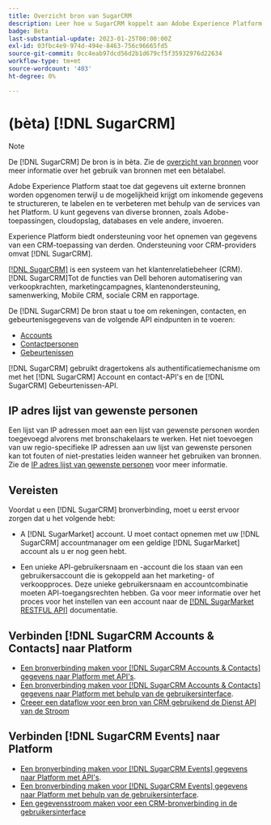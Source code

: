 ```yaml
---
title: Overzicht bron van SugarCRM
description: Leer hoe u SugarCRM koppelt aan Adobe Experience Platform met behulp van API's of de gebruikersinterface.
badge: Beta
last-substantial-update: 2023-01-25T00:00:00Z
exl-id: 03fbc4e9-974d-494e-8463-756c96665fd5
source-git-commit: 0cc4eab97dcd56d2b1d679cf5f35932976d22634
workflow-type: tm+mt
source-wordcount: '403'
ht-degree: 0%

---
```


# (bèta) [!DNL SugarCRM]

>[!NOTE]
>
>De [!DNL SugarCRM] De bron is in bèta. Zie de [overzicht van bronnen](../../home.md#terms-and-conditions) voor meer informatie over het gebruik van bronnen met een bètalabel.

Adobe Experience Platform staat toe dat gegevens uit externe bronnen worden opgenomen terwijl u de mogelijkheid krijgt om inkomende gegevens te structureren, te labelen en te verbeteren met behulp van de services van het Platform. U kunt gegevens van diverse bronnen, zoals Adobe-toepassingen, cloudopslag, databases en vele andere, invoeren.

Experience Platform biedt ondersteuning voor het opnemen van gegevens van een CRM-toepassing van derden. Ondersteuning voor CRM-providers omvat [!DNL SugarCRM].

[[!DNL SugarCRM]](https://www.sugarcrm.com/) is een systeem van het klantenrelatiebeheer (CRM). [!DNL SugarCRM]Tot de functies van Dell behoren automatisering van verkoopkrachten, marketingcampagnes, klantenondersteuning, samenwerking, Mobile CRM, sociale CRM en rapportage.

De [!DNL SugarCRM] De bron staat u toe om rekeningen, contacten, en gebeurtenisgegevens van de volgende API eindpunten in te voeren:

* [Accounts](https://market.apidocs.sugarcrm.com/#b0aeb0cd-80ea-4688-8474-54e4873f32f3)
* [Contactpersonen](https://market.apidocs.sugarcrm.com/#308c5025-9478-4de3-8a41-1fc3cff1d8d1)
* [Gebeurtenissen](https://market.apidocs.sugarcrm.com/#516ec3b1-8e70-43d4-8bf2-38a2ae74c0a5)


[!DNL SugarCRM] gebruikt dragertokens als authentificatiemechanisme om met het [!DNL SugarCRM] Account en contact-API&#39;s en de [!DNL SugarCRM] Gebeurtenissen-API.

## IP adres lijst van gewenste personen

Een lijst van IP adressen moet aan een lijst van gewenste personen worden toegevoegd alvorens met bronschakelaars te werken. Het niet toevoegen van uw regio-specifieke IP adressen aan uw lijst van gewenste personen kan tot fouten of niet-prestaties leiden wanneer het gebruiken van bronnen. Zie de [IP adres lijst van gewenste personen](../../ip-address-allow-list.md) voor meer informatie.

## Vereisten

Voordat u een [!DNL SugarCRM] bronverbinding, moet u eerst ervoor zorgen dat u het volgende hebt:

* A [!DNL SugarMarket] account. U moet contact opnemen met uw [!DNL SugarCRM] accountmanager om een geldige [!DNL SugarMarket] account als u er nog geen hebt.

* Een unieke API-gebruikersnaam en -account die los staan van een gebruikersaccount die is gekoppeld aan het marketing- of verkoopproces. Deze unieke gebruikersnaam en accountcombinatie moeten API-toegangsrechten hebben. Ga voor meer informatie over het proces voor het instellen van een account naar de [[!DNL SugarMarket RESTFUL API]](https://market.apidocs.sugarcrm.com/#intro) documentatie.

## Verbinden [!DNL SugarCRM Accounts & Contacts] naar Platform

* [Een bronverbinding maken voor [!DNL SugarCRM Accounts & Contacts] gegevens naar Platform met API&#39;s](../../tutorials/api/create/crm/sugarcrm-accounts-contacts.md).
* [Een bronverbinding maken voor [!DNL SugarCRM Accounts & Contacts] gegevens naar Platform met behulp van de gebruikersinterface](../../tutorials/ui/create/crm/sugarcrm-accounts-contacts.md).
* [Creeer een dataflow voor een bron van CRM gebruikend de Dienst API van de Stroom](../../tutorials/api/collect/crm.md)


## Verbinden [!DNL SugarCRM Events] naar Platform

* [Een bronverbinding maken voor [!DNL SugarCRM Events] gegevens naar Platform met API&#39;s](../../tutorials/api/create/crm/sugarcrm-events.md).
* [Een bronverbinding maken voor [!DNL SugarCRM Events] gegevens naar Platform met behulp van de gebruikersinterface](../../tutorials/ui/create/crm/sugarcrm-events.md).
* [Een gegevensstroom maken voor een CRM-bronverbinding in de gebruikersinterface](../../tutorials/ui/dataflow/crm.md)
